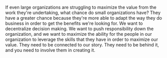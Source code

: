 If even large organizations are struggling to maximize the value from the work they're undertaking, what chance do small organizations have? They have a greater chance because they're more able to adapt the way they do business in order to get the benefits we're looking for. We want to decentralize decision making. We want to push responsibility down the organization, and we want to maximize the ability for the people in our organization to leverage the skills that they have in order to maximize our value. They need to be connected to our story. They need to be behind it, and you need to involve them in creating it.
